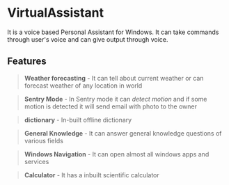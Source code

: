 # VirtualAssistant

It is a voice based Personal Assistant for Windows. It can take commands through user's voice and can give output through voice.  

## Features

> **Weather forecasting** - It can tell about current weather or can forecast weather of any location in world    

> **Sentry Mode** - In Sentry mode it can *detect motion* and if some motion is detected it will send email with photo to the owner  

> **dictionary** - In-built offline dictionary  

>**General Knowledge** - It can answer general knowledge questions of various fields  

>**Windows Navigation** - It can open almost all windows apps and services  

>**Calculator** - It has a inbuilt scientific calculator  


